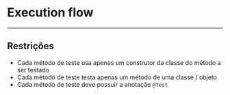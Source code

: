 # Execution flow

<hr />

## Restrições
- Cada método de teste usa apenas um construtor da classe do método a ser testado
- Cada método de teste testa apenas um método de uma classe / objeto
- Cada método de teste deve possuir a anotação `@Test`